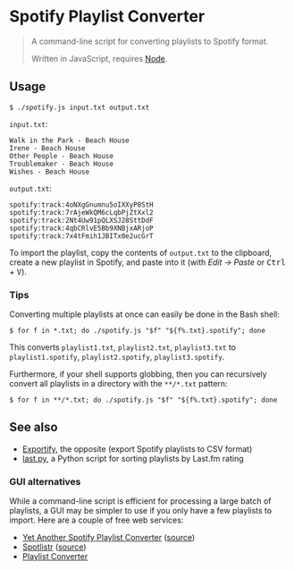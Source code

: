 Spotify Playlist Converter
==========================

> A command-line script for converting playlists to Spotify format.
>
> Written in JavaScript, requires [Node](https://nodejs.org/).

Usage
-----

    $ ./spotify.js input.txt output.txt

`input.txt`:

    Walk in the Park - Beach House
    Irene - Beach House
    Other People - Beach House
    Troublemaker - Beach House
    Wishes - Beach House

`output.txt`:

    spotify:track:4oNXgGnumnu5oIXXyP8StH
    spotify:track:7rAjeWkQM6cLqbPjZtXxl2
    spotify:track:2Nt4Uw91pQLXSJ28SttDdF
    spotify:track:4qbCRlvE5Bb9XNBjxARjoP
    spotify:track:7x4tFmih1JBITx0e2ucGrT

To import the playlist, copy the contents of `output.txt` to the clipboard, create a new playlist in Spotify, and paste into it (with *Edit -> Paste* or <kbd>Ctrl</kbd> + <kbd>V</kbd>).

### Tips

Converting multiple playlists at once can easily be done in the Bash shell:

    $ for f in *.txt; do ./spotify.js "$f" "${f%.txt}.spotify"; done

This converts `playlist1.txt`, `playlist2.txt`, `playlist3.txt` to `playlist1.spotify`, `playlist2.spotify`, `playlist3.spotify`.

Furthermore, if your shell supports globbing, then you can recursively convert all playlists in a directory with the `**/*.txt` pattern:

    $ for f in **/*.txt; do ./spotify.js "$f" "${f%.txt}.spotify"; done

See also
--------

-   [Exportify](https://github.com/watsonbox/exportify), the opposite (export Spotify playlists to CSV format)
-   [last.py](https://github.com/epsil/lastpy), a Python script for sorting playlists by Last.fm rating

### GUI alternatives

While a command-line script is efficient for processing a large batch of playlists, a GUI may be simpler to use if you only have a few playlists to import. Here are a couple of free web services:

-   [Yet Another Spotify Playlist Converter](http://michaeldick.me/YetAnotherSpotifyPlaylistConverter/) ([source](https://github.com/bertique/YetAnotherSpotifyPlaylistConverter))
-   [Spotlistr](http://spotlistr.herokuapp.com/) ([source](https://github.com/BobNisco/Spotlistr))
-   [Playlist Converter](http://www.playlist-converter.net/)
